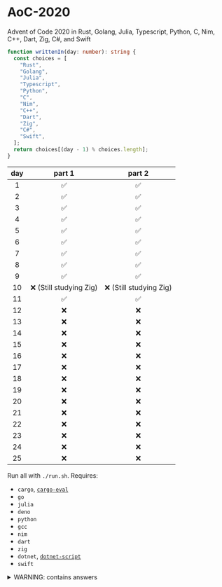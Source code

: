 # AoC-2020

Advent of Code 2020 in Rust, Golang, Julia, Typescript, Python, C, Nim, C++, Dart, Zig, C#, and Swift

```ts
function writtenIn(day: number): string {
  const choices = [
    "Rust",
    "Golang",
    "Julia",
    "Typescript",
    "Python",
    "C",
    "Nim",
    "C++",
    "Dart",
    "Zig",
    "C#",
    "Swift",
  ];
  return choices[(day - 1) % choices.length];
}
```

| day |         part 1          |         part 2          |
| :-: | :---------------------: | :---------------------: |
|  1  |           ✅            |           ✅            |
|  2  |           ✅            |           ✅            |
|  3  |           ✅            |           ✅            |
|  4  |           ✅            |           ✅            |
|  5  |           ✅            |           ✅            |
|  6  |           ✅            |           ✅            |
|  7  |           ✅            |           ✅            |
|  8  |           ✅            |           ✅            |
|  9  |           ✅            |           ✅            |
| 10  | ❌ (Still studying Zig) | ❌ (Still studying Zig) |
| 11  |           ✅            |           ✅            |
| 12  |           ❌            |           ❌            |
| 13  |           ❌            |           ❌            |
| 14  |           ❌            |           ❌            |
| 15  |           ❌            |           ❌            |
| 16  |           ❌            |           ❌            |
| 17  |           ❌            |           ❌            |
| 18  |           ❌            |           ❌            |
| 19  |           ❌            |           ❌            |
| 20  |           ❌            |           ❌            |
| 21  |           ❌            |           ❌            |
| 22  |           ❌            |           ❌            |
| 23  |           ❌            |           ❌            |
| 24  |           ❌            |           ❌            |
| 25  |           ❌            |           ❌            |

Run all with `./run.sh`. Requires:

- `cargo`, [`cargo-eval`](https://crates.io/crates/cargo-eval)
- `go`
- `julia`
- `deno`
- `python`
- `gcc`
- `nim`
- `dart`
- `zig`
- `dotnet`, [`dotnet-script`](https://github.com/filipw/dotnet-script)
- `swift`

<details>
	<summary>WARNING: contains answers</summary>
 
  ```sh
day 1:
	part 1: 858496
	part 2: 263819430
day 2:
	part 1: 396
	part 2: 428
day 3:
	part 1: 205
	part 2: 3952146825
day 4:
	part 1: 202
	part 2: 137
day 5:
	part 1: 938
	part 2: 696
day 6:
	part 1: 6680
	part 2: 3117
day 7:
	part 1: 335
	part 2: 2431
day 8:
	part 1: 1217
	part 2: 501
day 9:
	part 1: 373803594
	part 2: 51152360
day 11:
	part 1: 2277
	part 2: 2066
  ```
</details>
